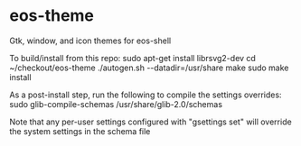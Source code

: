 # eos-theme
Gtk, window, and icon themes for eos-shell

To build/install from this repo:
sudo apt-get install librsvg2-dev
cd ~/checkout/eos-theme
./autogen.sh --datadir=/usr/share
make
sudo make install

As a post-install step, run the following to compile the settings overrides:
sudo glib-compile-schemas /usr/share/glib-2.0/schemas

Note that any per-user settings configured with "gsettings set"
will override the system settings in the schema file
